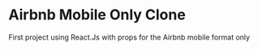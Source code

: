 # Airbnb Mobile Only Clone

First project using React.Js with props for the Airbnb mobile format only
